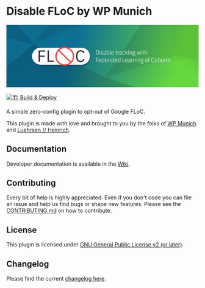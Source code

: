 # Disable FLoC by WP Munich

![Disable FLoC by WP Munich](https://raw.githubusercontent.com/luehrsenheinrich/wpm-floc/master/assets/banner-1544x500.png)

[![🏗 Build & Deploy](../../actions/workflows/main.yml/badge.svg)](../../actions/workflows/main.yml)

A simple zero-config plugin to opt-out of Google FLoC.

This plugin is made with love and brought to you by the folks of [WP Munich](http://www.wp-munich.de) and [Luehrsen // Heinrich](http://www.luehrsen-heinrich.de).

## Documentation

Developer documentation is available in the [Wiki](./../../wiki).

## Contributing

Every bit of help is highly appreciated. Even if you don't code you can file an issue and help us find bugs or shape new features. Please see the [CONTRIBUTING.md](./CONTRIBUTING.md) on how to contribute.

## License

This plugin is licensed under [GNU General Public License v2 (or later)](./LICENSE.md).

## Changelog

Please find the current [changelog here](./../../releases).
